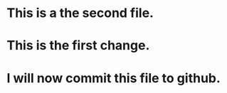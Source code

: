 # This is a the second file.
# 
# This is the first change.
# I will now commit this file to github.
